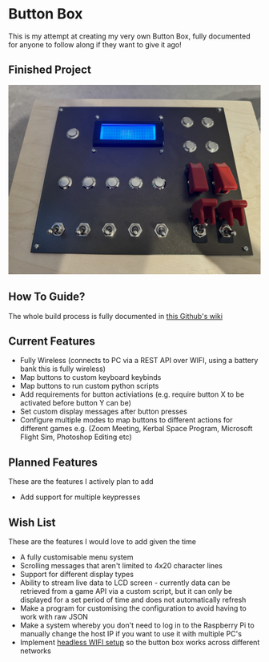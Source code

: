 # Button Box
 
This is my attempt at creating my very own Button Box, fully documented for anyone to follow along if they want to give it ago!

## Finished Project
[![](https://github.com/jackdevonshire/Button-Box/blob/main/resources/img/production/box_final.jpg)](https://www.youtube.com/watch?v=0F-DfAic39k)

## How To Guide?

The whole build process is fully documented in [this Github's wiki](https://github.com/jackdevonshire/Button-Box/wiki)

## Current Features

* Fully Wireless (connects to PC via a REST API over WIFI, using a battery bank this is fully wireless)
* Map buttons to custom keyboard keybinds
* Map buttons to run custom python scripts
* Add requirements for button activiations (e.g. require button X to be activated before button Y can be)
* Set custom display messages after button presses
* Configure multiple modes to map buttons to different actions for different games e.g. (Zoom Meeting, Kerbal Space Program, Microsoft Flight Sim, Photoshop Editing etc)

## Planned Features
These are the features I actively plan to add
* Add support for multiple keypresses

## Wish List
These are the features I would love to add given the time
* A fully customisable menu system
* Scrolling messages that aren't limited to 4x20 character lines
* Support for different display types
* Ability to stream live data to LCD screen - currently data can be retrieved from a game API via a custom script, but it can only be displayed for a set period of time and does not automatically refresh
* Make a program for customising the configuration to avoid having to work with raw JSON
* Make a system whereby you don't need to log in to the Raspberry Pi to manually change the host IP if you want to use it with multiple PC's
* Implement [headless WIFI setup](https://github.com/drkmsmithjr/wifi-connect-headless-rpi) so the button box works across different networks
